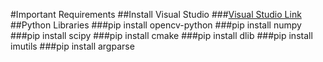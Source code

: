 #Important Requirements
##Install Visual Studio
###[Visual Studio Link](https://visualstudio.microsoft.com/thank-you-downloading-visual-studio/?sku=Community&channel=Release&version=VS2022&source=VSLandingPage&cid=2030&passive=false)
##Python Libraries
###pip install opencv-python
###pip install numpy
###pip install scipy
###pip install cmake
###pip install dlib
###pip install imutils
###pip install argparse
